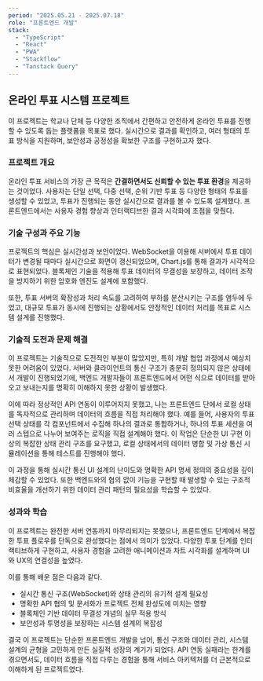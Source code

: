 ```yaml
---
period: "2025.05.21 - 2025.07.18"
role: "프론트엔드 개발"
stack:
  - "TypeScript"
  - "React"
  - "PWA"
  - "Stackflow"
  - "Tanstack Query"
---
```


## 온라인 투표 시스템 프로젝트

이 프로젝트는 학교나 단체 등 다양한 조직에서 간편하고 안전하게 온라인 투표를 진행할 수 있도록 돕는 플랫폼을 목표로 했다. 실시간으로 결과를 확인하고, 여러 형태의 투표 방식을 지원하며, 보안성과 공정성을 확보한 구조를 구현하고자 했다.

### 프로젝트 개요

온라인 투표 서비스의 가장 큰 목적은 **간결하면서도 신뢰할 수 있는 투표 환경**을 제공하는 것이었다. 사용자는 단일 선택, 다중 선택, 순위 기반 투표 등 다양한 형태의 투표를 생성할 수 있었고, 투표가 진행되는 동안 실시간으로 결과를 볼 수 있도록 설계했다. 프론트엔드에서는 사용자 경험 향상과 인터랙티브한 결과 시각화에 초점을 맞췄다.

### 기술 구성과 주요 기능

프로젝트의 핵심은 실시간성과 보안이었다. WebSocket을 이용해 서버에서 투표 데이터가 변경될 때마다 실시간으로 화면이 갱신되었으며, Chart.js를 통해 결과가 시각적으로 표현되었다. 블록체인 기술을 적용해 투표 데이터의 무결성을 보장하고, 데이터 조작을 방지하기 위한 암호화 엔진도 설계에 포함했다.

또한, 투표 서버의 확장성과 처리 속도를 고려하여 부하를 분산시키는 구조를 염두에 두었고, 대규모 투표가 동시에 진행되는 상황에서도 안정적인 데이터 처리를 목표로 시스템 설계를 진행했다.

### 기술적 도전과 문제 해결

이 프로젝트는 기술적으로 도전적인 부분이 많았지만, 특히 개발 협업 과정에서 예상치 못한 어려움이 있었다. 서버와 클라이언트의 통신 구조가 충분히 정의되지 않은 상태에서 개발이 진행되었기에, 백엔드 개발자들이 프론트엔드에서 어떤 식으로 데이터를 받아오고 보내는지를 명확히 이해하지 못한 상황이 발생했다.

이에 따라 정상적인 API 연동이 이루어지지 못했고, 나는 프론트엔드 단에서 로컬 상태를 독자적으로 관리하며 데이터의 흐름을 직접 처리해야 했다. 예를 들어, 사용자의 투표 선택 상태를 각 컴포넌트에서 수집해 하나의 결과로 통합하거나, 하나의 투표 세션을 여러 스텝으로 나누어 보여주는 로직을 직접 설계해야 했다. 이 작업은 단순한 UI 구현 이상의 복잡한 상태 관리 구조를 요구했고, 로컬 상태에서의 데이터 병합 및 가상 통신 시뮬레이션을 통해 테스트를 진행해야 했다.

이 과정을 통해 실시간 통신 UI 설계의 난이도와 명확한 API 명세 정의의 중요성을 깊이 체감할 수 있었다. 또한 백엔드와의 협의 없이 기능을 구현할 때 발생할 수 있는 구조적 비효율을 개선하기 위한 데이터 관리 패턴의 필요성을 학습할 수 있었다.

### 성과와 학습

이 프로젝트는 완전한 서버 연동까지 마무리되지는 못했으나, 프론트엔드 단계에서 복잡한 투표 플로우를 단독으로 완성했다는 점에서 의미가 있었다. 다양한 투표 단계를 인터랙티브하게 구현하고, 사용자 경험을 고려한 애니메이션과 차트 시각화를 설계하며 UI와 UX의 연결성을 높였다.

이를 통해 배운 점은 다음과 같다.

- 실시간 통신 구조(WebSocket)와 상태 관리의 유기적 설계 필요성
- 명확한 API 협의 및 문서화가 프로젝트 전체 완성도에 미치는 영향
- 블록체인 기반 데이터 무결성 개념의 실무 적용 방식
- 보안성과 투명성을 보장하는 시스템 설계의 복잡성

결국 이 프로젝트는 단순한 프론트엔드 개발을 넘어, 통신 구조와 데이터 관리, 시스템 설계의 균형을 고민하게 만든 실질적 성장의 계기가 되었다. API 연동 실패라는 한계를 겪으면서도, 데이터 흐름을 직접 다루는 경험을 통해 서비스 아키텍처를 더 근본적으로 이해하게 된 프로젝트였다.

